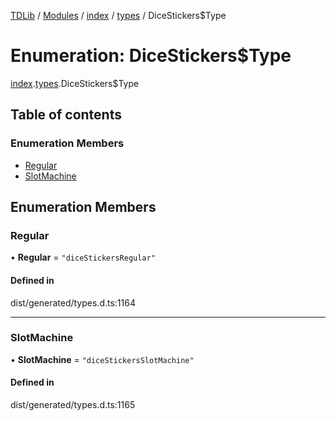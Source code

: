 [TDLib](../README.md) / [Modules](../modules.md) / [index](../modules/index.md) / [types](../modules/index.types.md) / DiceStickers$Type

# Enumeration: DiceStickers$Type

[index](../modules/index.md).[types](../modules/index.types.md).DiceStickers$Type

## Table of contents

### Enumeration Members

- [Regular](index.types.DiceStickers_Type.md#regular)
- [SlotMachine](index.types.DiceStickers_Type.md#slotmachine)

## Enumeration Members

### Regular

• **Regular** = ``"diceStickersRegular"``

#### Defined in

dist/generated/types.d.ts:1164

___

### SlotMachine

• **SlotMachine** = ``"diceStickersSlotMachine"``

#### Defined in

dist/generated/types.d.ts:1165
